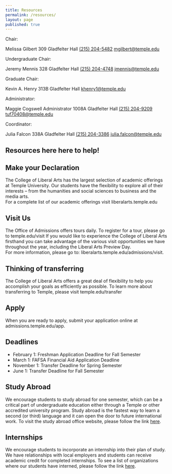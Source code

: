 ```yaml
---
title: Resources
permalink: /resources/
layout: page
published: true
---
```


Chair:

Melissa Gilbert
309 Gladfelter Hall
[(215) 204-5482](tel:2152045482)
[mgilbert@temple.edu](mailto:mgilbert@temple.edu)

Undergraduate Chair:

Jeremy Mennis
328 Gladfelter Hall
[(215) 204-4748](tel:2152044748)
[jmennis@temple.edu](mailto:jmennis@temple.edu)

Graduate Chair:

Kevin A. Henry
313B Gladfelter Hall
[khenry1@temple.edu](mailto:khenry1@temple.edu)

Administrator:

Maggie Cogswell
Administrator
1008A Gladfelter Hall
[(215) 204-9209](tel:2152049209)
[tuf70408@temple.edu](mailto:tuf70408@temple.edu)

Coordinator:

Julia Falcon
338A Gladfelter Hall
[(215) 204-3386](tel:2152043386)
[julia.falcon@temple.edu](mailto:julia.falcon@temple.edu)

## Resources here here to help!

## Make your Declaration

The College of Liberal Arts has the largest selection of  academic offerings at Temple University. Our students have the flexibility to explore all of their interests – from the humanities and social sciences to business and the media arts.   
For a complete list of our academic offerings visit liberalarts.temple.edu

## Visit Us

The Office of Admissions offers tours daily. To register for a tour, please go to temple.edu/visit
If you would like to experience the College of Liberal Arts firsthand you can take advantage of the various visit  opportunities we have throughout the year, including the Liberal Arts Preview Day.   
For more information, please go to: liberalarts.temple.edu/admissions/visit. 

## Thinking of transferring

The College of Liberal Arts offers a great deal of flexibility to help you accomplish your goals as efficiently as possible.   To learn more about transferring to Temple, please visit temple.edu/transfer

## Apply

When you are ready to apply, submit your application online at admissions.temple.edu/app. 

## Deadlines

- February 1: Freshman Application Deadline for Fall Semester
- March 1: FAFSA Financial Aid Application Deadline
- November 1: Transfer Deadline for Spring Semester
- June 1: Transfer Deadline for Fall Semester

## Study Abroad

We encourage students to study abroad for one semester, which can be a critical part of undergraduate education either through a Temple or other accredited university program. Study abroad is the fastest way to learn a second (or third) language and it can open the door to future international work. To visit the study abroad office website, please follow the link [here](http://studyabroad.temple.edu/).

## Internships

We encourage students to incorporate an internship into their plan of study. We have relationships with local employers and students can receive academic credit for completed internships. To see a list of organizations where our students have interned, please follow the link [here](http://www.cla.temple.edu/gus/undergraduate/list-of-recent-internships/).
